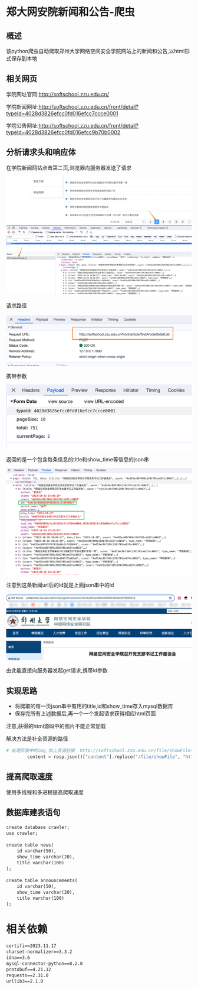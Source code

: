 # 郑大网安院新闻和公告-爬虫

## 概述

该python爬虫自动爬取郑州大学网络空间安全学院网站上的新闻和公告,以html形式保存到本地

## 相关网页

学院网址官网:http://softschool.zzu.edu.cn/

学院新闻网址:http://softschool.zzu.edu.cn/front/detail?typeId=4028d3826efcc0fd016efcc7ccce0001

学院公告网址:http://softschool.zzu.edu.cn/front/detail?typeId=4028d3826efcc0fd016efcc9b70b0002

## 分析请求头和响应体

在学院新闻网站点击第二页,浏览器向服务器发送了请求

![image-20231227140346785](./assets/image-20231227140346785.png)

请求路径

![image-20231227140515146](./assets/image-20231227140515146.png)

携带参数

![image-20231227140535247](./assets/image-20231227140535247.png)

返回的是一个包含每条信息的title和show_time等信息的json串

![image-20231227140951414](./assets/image-20231227140951414.png)

注意到这条新闻url后的id就是上面json串中的id

![image-20231227140736680](./assets/image-20231227140736680.png)

由此能直接向服务器发起get请求,携带id参数

## 实现思路

* 将爬取的每一页json串中有用的title,id和show_time存入mysql数据库
* 保存完所有上述数据后,再一个一个发起请求获得相应html页面



注意,获得的html源码中的图片不能正常加载

解决方法是补全资源的路径

```python
# 处理页面中的img,加上资源前缀	http://softschool.zzu.edu.cn/file/showFile?fileId=4a453ec88ba53d71018c582400b60206
        content = resp.json()["content"].replace("/file/showFile", "http://softschool.zzu.edu.cn/file/showFile")
```

## 提高爬取速度

使用多线程和多进程提高爬取速度



## 数据库建表语句

```mysql
create database crawler;
use crawler;

create table news(
    id varchar(50),
    show_time varchar(20),
    title varchar(100)
);

create table announcements(
    id varchar(50),
    show_time varchar(20),
    title varchar(100)
);
```



# 相关依赖

```
certifi==2023.11.17
charset-normalizer==3.3.2
idna==3.6
mysql-connector-python==8.2.0
protobuf==4.21.12
requests==2.31.0
urllib3==2.1.0
```

